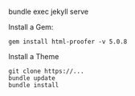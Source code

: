 
bundle exec jekyll serve

Install a Gem:

	gem install html-proofer -v 5.0.8

Install  a Theme

	git clone https://...
	bundle update
	bundle install
